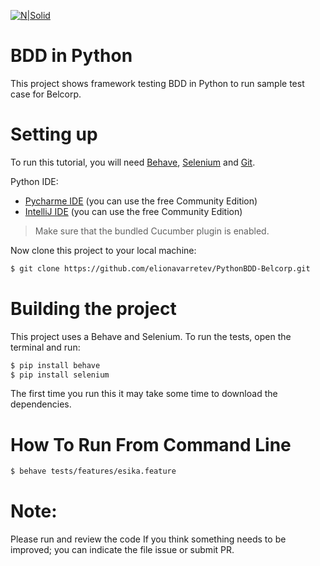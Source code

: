 [![N|Solid](https://i.udemycdn.com/course/480x270/739410_ad26_5.jpg)](https://behave.readthedocs.io/en/latest/#)

# BDD in Python
This project shows framework testing BDD in Python to run sample test case for Belcorp.


# Setting up
To run this tutorial, you will need [Behave](https://behave.readthedocs.io/en/latest/#), [Selenium](https://selenium-python.readthedocs.io/) and [Git](https://git-scm.com/downloads).

Python IDE:
* [Pycharme IDE](https://www.jetbrains.com/pycharm/) (you can use the free Community Edition)
* [IntelliJ IDE](https://www.jetbrains.com/idea/download/) (you can use the free Community Edition)

> Make sure that the bundled Cucumber plugin is enabled.

Now clone this project to your local machine:

```sh
$ git clone https://github.com/elionavarretev/PythonBDD-Belcorp.git
```

# Building the project
This project uses a Behave and Selenium. To run the tests, open the terminal and run:

```sh
$ pip install behave
$ pip install selenium
```

The first time you run this it may take some time to download the dependencies.

# How To Run From Command Line

```sh
$ behave tests/features/esika.feature
```

# Note:
Please run and review the code
If you think something needs to be improved; you can indicate the file issue or submit PR.


